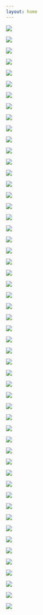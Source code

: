 ```yaml
---
layout: home
---
```


![](security03_페이지_01.png)

![](security03_페이지_02.png)

![](security03_페이지_03.png)

![](security03_페이지_04.png)

![](security03_페이지_05.png)

![](security03_페이지_06.png)

![](security03_페이지_07.png)

![](security03_페이지_08.png)

![](security03_페이지_09.png)

![](security03_페이지_10.png)

![](security03_페이지_11.png)

![](security03_페이지_12.png)

![](security03_페이지_13.png)

![](security03_페이지_14.png)

![](security03_페이지_15.png)

![](security03_페이지_16.png)

![](security03_페이지_17.png)

![](security03_페이지_18.png)

![](security03_페이지_19.png)

![](security03_페이지_20.png)

![](security03_페이지_21.png)

![](security03_페이지_22.png)

![](security03_페이지_23.png)

![](security03_페이지_24.png)

![](security03_페이지_25.png)

![](security03_페이지_26.png)

![](security03_페이지_27.png)

![](security03_페이지_28.png)

![](security03_페이지_29.png)

![](security03_페이지_30.png)

![](security03_페이지_31.png)

![](security03_페이지_32.png)

![](security03_페이지_33.png)

![](security03_페이지_34.png)

![](security03_페이지_35.png)

![](security03_페이지_36.png)

![](security03_페이지_37.png)

![](security03_페이지_38.png)

![](security03_페이지_39.png)

![](security03_페이지_40.png)

![](security03_페이지_41.png)

![](security03_페이지_42.png)

![](security03_페이지_43.png)

![](security03_페이지_44.png)

![](security03_페이지_45.png)

![](security03_페이지_46.png)

![](security03_페이지_47.png)

![](security03_페이지_48.png)

![](security03_페이지_49.png)

![](security03_페이지_50.png)

![](security03_페이지_51.png)

![](security03_페이지_52.png)

![](security03_페이지_53.png)
